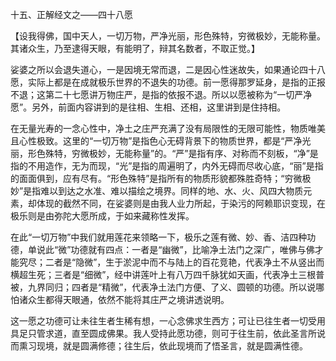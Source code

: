 十五、正解经文之——四十八愿

   【设我得佛，国中天人，一切万物，严净光丽，形色殊特，穷微极妙，无能称量。其诸众生，乃至逮得天眼，有能明了，辩其名数者，不取正觉。】

​     娑婆之所以会退失道心，一是因境无常而退，二是因心性迷故失，如果通论四十八愿，实际上都是在成就极乐世界的不退失的功德。前一愿得那罗延身，是指的正报不退；这第二十七愿讲万物庄严，是指的依报不退。所以以愿被称为“一切严净愿”。另外，前面内容讲到的是往相、生相、还相，这里讲到是住持相。

​     在无量光寿的一念心性中，净土之庄严充满了没有局限性的无限可能性，物质唯美且心性极致。这里的“一切万物”是指色心无碍背景下的物质世界，都是“严净光丽，形色殊特，穷微极妙，无能称量”的。“严”是指有序、对称而不刻板，“净”是指的不用造作，无为而现，“光”是指的周遍明了，内外无碍而尽收心底，“丽”是指的面面俱到，应有尽有。“形色殊特”是指所有的物质形貌都殊胜奇特；“穷微极妙”是指难以到达之水准、难以描绘之境界。同样的地、水、火、风四大物质元素，却体现的截然不同，在娑婆则是由我人业力所起，于染污的阿赖耶识变现，在极乐则是由弥陀大愿所成，于如来藏称性发挥。

​     在此“一切万物”中我们就用莲花来领略一下，极乐之莲有微、妙、香、洁四种功德，单说此“微”功德就有四点：一者是“幽微”，比喻净土法门之深广，唯佛与佛才能究尽；二者是“隐微”，生于淤泥中而不与陆上的百花竞艳，代表净土不从竖出而横超生死；三者是“细微”，经中讲莲叶上有八万四千脉犹如天画，代表净土三根普被，九界同归；四者是“精微”，代表净土法门方便、了义、圆顿的功德。所以说哪怕诸众生都得天眼通，依然不能将其庄严之境讲透说明。

​     这一愿之功德可让未往生者生稀有想，一心念佛求生西方；可让已往生者一切受用具足只管求道，直至圆成佛果。我人受持此愿功德，则可于往生前，依此圣言所说而熏习现境，就是圆满修德；往生后，依此现境而了悟圣言，就是圆满性德。